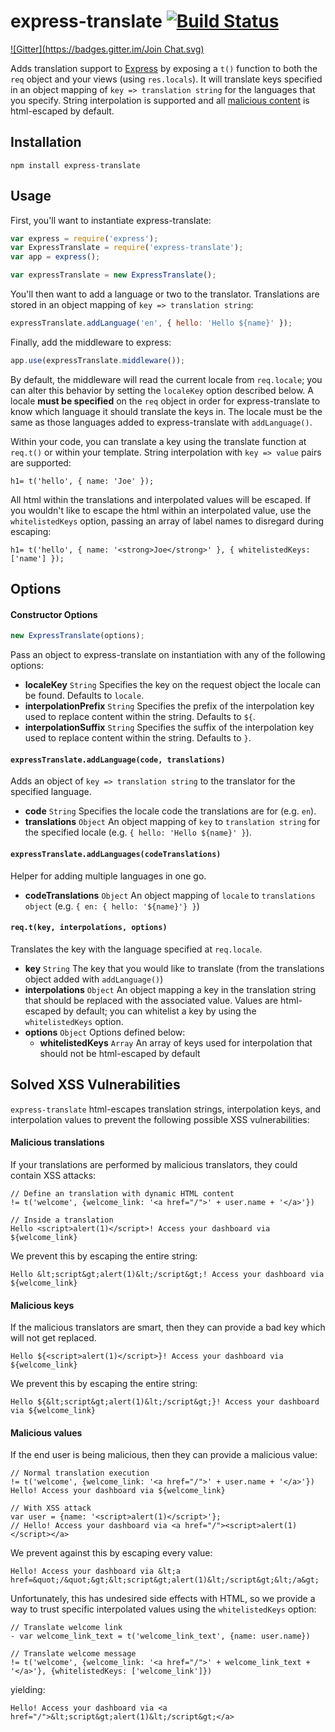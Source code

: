 # express-translate [![Build Status](https://travis-ci.org/uber/express-translate.png?branch=master)](https://travis-ci.org/uber/express-translate)
[![Gitter](https://badges.gitter.im/Join Chat.svg)](https://gitter.im/StartupWeekend/express-translate?utm_source=badge&utm_medium=badge&utm_campaign=pr-badge)

Adds translation support to [Express](http://expressjs.com/) by exposing a `t()`
function to both the `req` object and your views (using `res.locals`). It will
translate keys specified in an object mapping of `key => translation string` for
the languages that you specify. String interpolation is supported and all
[malicious content](#solved-xss-vulnerabilities) is html-escaped by default.

## Installation

```
npm install express-translate
```

## Usage

First, you'll want to instantiate express-translate:

``` js
var express = require('express');
var ExpressTranslate = require('express-translate');
var app = express();

var expressTranslate = new ExpressTranslate();
```

You'll then want to add a language or two to the translator. Translations are
stored in an object mapping of `key => translation string`:

``` js
expressTranslate.addLanguage('en', { hello: 'Hello ${name}' });
```

Finally, add the middleware to express:

``` js
app.use(expressTranslate.middleware());
```

By default, the middleware will read the current locale from `req.locale`; you
can alter this behavior by setting the `localeKey` option described below. A
locale **must be specified** on the `req` object in order for express-translate
to know which language it should translate the keys in. The locale must be the
same as those languages added to express-translate with `addLanguage()`.

Within your code, you can translate a key using the translate function
at `req.t()` or within your template. String interpolation with `key => value`
pairs are supported:

``` jade
h1= t('hello', { name: 'Joe' });
```

All html within the translations and interpolated values will be escaped. If
you wouldn't like to escape the html within an interpolated value, use the
`whitelistedKeys` option, passing an array of label names to disregard during escaping:

``` jade
h1= t('hello', { name: '<strong>Joe</strong>' }, { whitelistedKeys: ['name'] });
```

## Options

#### Constructor Options

``` js
new ExpressTranslate(options);
```

Pass an object to express-translate on instantiation with any of the following options:

- **localeKey** `String` Specifies the key on the request object the locale can
be found. Defaults to `locale`.
- **interpolationPrefix** `String` Specifies the prefix of the interpolation
key used to replace content within the string. Defaults to `${`.
- **interpolationSuffix** `String` Specifies the suffix of the interpolation
key used to replace content within the string. Defaults to `}`.

#### `expressTranslate.addLanguage(code, translations)`

Adds an object of `key => translation string` to the translator for the specified
language.

- **code** `String` Specifies the locale code the translations are for (e.g. `en`).
- **translations** `Object` An object mapping of `key` to `translation string`
for the specified locale (e.g. `{ hello: 'Hello ${name}' }`).

#### `expressTranslate.addLanguages(codeTranslations)`

Helper for adding multiple languages in one go.

- **codeTranslations** `Object` An object mapping of `locale` to `translations object`
(e.g. `{ en: { hello: '${name}'} }`)

#### `req.t(key, interpolations, options)`

Translates the key with the language specified at `req.locale`.

- **key** `String` The key that you would like to translate (from the translations
object added with `addLanguage()`)
- **interpolations** `Object` An object mapping a key in the translation string
that should be replaced with the associated value. Values are html-escaped by
default; you can whitelist a key by using the `whitelistedKeys` option.
- **options** `Object` Options defined below:
  - **whitelistedKeys** `Array` An array of keys used for interpolation that should
  not be html-escaped by default

## Solved XSS Vulnerabilities

`express-translate` html-escapes translation strings, interpolation keys, and
interpolation values to prevent the following possible XSS vulnerabilities:

#### Malicious translations

If your translations are performed by malicious translators, they could contain
XSS attacks:

``` jade
// Define an translation with dynamic HTML content
!= t('welcome', {welcome_link: '<a href="/">' + user.name + '</a>'})

// Inside a translation
Hello <script>alert(1)</script>! Access your dashboard via ${welcome_link}
```

We prevent this by escaping the entire string:

``` jade
Hello &lt;script&gt;alert(1)&lt;/script&gt;! Access your dashboard via ${welcome_link}
```

#### Malicious keys

If the malicious translators are smart, then they can provide a bad key which
will not get replaced.

``` jade
Hello ${<script>alert(1)</script>}! Access your dashboard via ${welcome_link}
```

We prevent this by escaping the entire string:

``` jade
Hello ${&lt;script&gt;alert(1)&lt;/script&gt;}! Access your dashboard via ${welcome_link}
```

#### Malicious values

If the end user is being malicious, then they can provide a malicious value:

``` jade
// Normal translation execution
!= t('welcome', {welcome_link: '<a href="/">' + user.name + '</a>'})
Hello! Access your dashboard via ${welcome_link}

// With XSS attack
var user = {name: '<script>alert(1)</script>'};
// Hello! Access your dashboard via <a href="/"><script>alert(1)</script></a>
```

We prevent against this by escaping every value:

``` jade
Hello! Access your dashboard via &lt;a href=&quot;/&quot;&gt;&lt;script&gt;alert(1)&lt;/script&gt;&lt;/a&gt;
```

Unfortunately, this has undesired side effects with HTML, so we provide a way
to trust specific interpolated values using the `whitelistedKeys` option:

``` jade
// Translate welcome link
- var welcome_link_text = t('welcome_link_text', {name: user.name})

// Translate welcome message
!= t('welcome', {welcome_link: '<a href="/">' + welcome_link_text + '</a>'}, {whitelistedKeys: ['welcome_link']})
```

yielding:

``` jade
Hello! Access your dashboard via <a href="/">&lt;script&gt;alert(1)&lt;/script&gt;</a>
```
